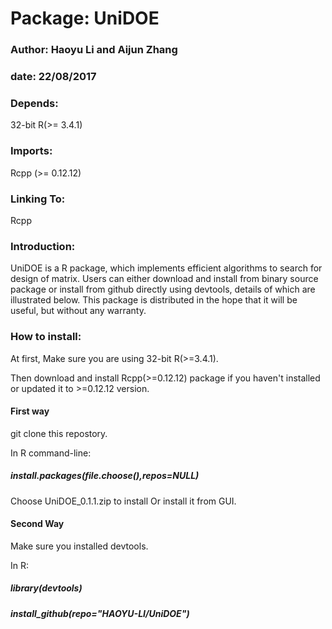 # Package: UniDOE
### Author: Haoyu Li and Aijun Zhang 
### date: 22/08/2017
### Depends: 
32-bit R(>= 3.4.1)
### Imports: 
Rcpp (>= 0.12.12)
### Linking To: 
Rcpp
### Introduction:
UniDOE is a R package, which implements efficient algorithms to search for design of matrix. Users can either download and install from binary source package or install from github directly using devtools, details of which are illustrated below. This package is distributed in the hope that it will be useful, but without any warranty.
### How to install:
At first, Make sure you are using 32-bit R(>=3.4.1).

Then download and install Rcpp(>=0.12.12) package if you haven't installed or updated it to >=0.12.12 version.

#### First way
git clone this repostory.

In R command-line: 

##### install.packages(file.choose(),repos=NULL)

Choose UniDOE_0.1.1.zip to install Or install it from GUI.

#### Second Way
Make sure you installed devtools.

In R:

##### library(devtools)

##### install_github(repo="HAOYU-LI/UniDOE")

